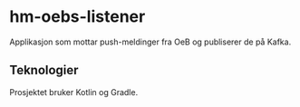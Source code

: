 # hm-oebs-listener

Applikasjon som mottar push-meldinger fra OeB og publiserer de på Kafka.

## Teknologier

Prosjektet bruker Kotlin og Gradle.
